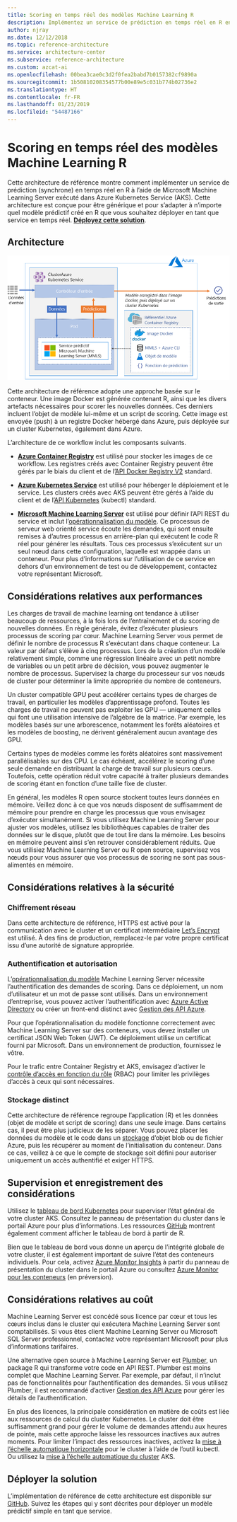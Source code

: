 ```yaml
---
title: Scoring en temps réel des modèles Machine Learning R
description: Implémentez un service de prédiction en temps réel en R en exécutant Machine Learning Server dans Azure Kubernetes Service (AKS).
author: njray
ms.date: 12/12/2018
ms.topic: reference-architecture
ms.service: architecture-center
ms.subservice: reference-architecture
ms.custom: azcat-ai
ms.openlocfilehash: 00bea3cae0c3d2f0fea2babd7b0157382cf9890a
ms.sourcegitcommit: 1b50810208354577b00e89e5c031b774b02736e2
ms.translationtype: HT
ms.contentlocale: fr-FR
ms.lasthandoff: 01/23/2019
ms.locfileid: "54487166"
---
```

# <a name="real-time-scoring-of-r-machine-learning-models"></a>Scoring en temps réel des modèles Machine Learning R

Cette architecture de référence montre comment implémenter un service de prédiction (synchrone) en temps réel en R à l’aide de Microsoft Machine Learning Server exécuté dans Azure Kubernetes Service (AKS). Cette architecture est conçue pour être générique et pour s’adapter à n’importe quel modèle prédictif créé en R que vous souhaitez déployer en tant que service en temps réel. **[Déployez cette solution][github]**.

## <a name="architecture"></a>Architecture

![Scoring en temps réel des modèles Machine Learning R sur Azure][0]

Cette architecture de référence adopte une approche basée sur le conteneur. Une image Docker est générée contenant R, ainsi que les divers artefacts nécessaires pour scorer les nouvelles données. Ces derniers incluent l’objet de modèle lui-même et un script de scoring. Cette image est envoyée (push) à un registre Docker hébergé dans Azure, puis déployée sur un cluster Kubernetes, également dans Azure.

L’architecture de ce workflow inclut les composants suivants.

- **[Azure Container Registry][acr]** est utilisé pour stocker les images de ce workflow. Les registres créés avec Container Registry peuvent être gérés par le biais du client et de l’[API Docker Registry V2][docker] standard.

- **[Azure Kubernetes Service][aks]** est utilisé pour héberger le déploiement et le service. Les clusters créés avec AKS peuvent être gérés à l’aide du client et de l’[API Kubernetes][k-api] (kubectl) standard.

- **[Microsoft Machine Learning Server][mmls]** est utilisé pour définir l’API REST du service et inclut l’[opérationnalisation du modèle][operationalization]. Ce processus de serveur web orienté service écoute les demandes, qui sont ensuite remises à d’autres processus en arrière-plan qui exécutent le code R réel pour générer les résultats. Tous ces processus s’exécutent sur un seul nœud dans cette configuration, laquelle est wrappée dans un conteneur. Pour plus d’informations sur l’utilisation de ce service en dehors d’un environnement de test ou de développement, contactez votre représentant Microsoft.

## <a name="performance-considerations"></a>Considérations relatives aux performances

Les charges de travail de machine learning ont tendance à utiliser beaucoup de ressources, à la fois lors de l’entraînement et du scoring de nouvelles données. En règle générale, évitez d’exécuter plusieurs processus de scoring par cœur. Machine Learning Server vous permet de définir le nombre de processus R s’exécutant dans chaque conteneur. La valeur par défaut s’élève à cinq processus. Lors de la création d’un modèle relativement simple, comme une régression linéaire avec un petit nombre de variables ou un petit arbre de décision, vous pouvez augmenter le nombre de processus. Supervisez la charge du processeur sur vos nœuds de cluster pour déterminer la limite appropriée du nombre de conteneurs.

Un cluster compatible GPU peut accélérer certains types de charges de travail, en particulier les modèles d’apprentissage profond. Toutes les charges de travail ne peuvent pas exploiter les GPU &mdash; uniquement celles qui font une utilisation intensive de l’algèbre de la matrice. Par exemple, les modèles basés sur une arborescence, notamment les forêts aléatoires et les modèles de boosting, ne dérivent généralement aucun avantage des GPU.

Certains types de modèles comme les forêts aléatoires sont massivement parallélisables sur des CPU. Le cas échéant, accélérez le scoring d’une seule demande en distribuant la charge de travail sur plusieurs cœurs. Toutefois, cette opération réduit votre capacité à traiter plusieurs demandes de scoring étant en fonction d’une taille fixe de cluster.

En général, les modèles R open source stockent toutes leurs données en mémoire. Veillez donc à ce que vos nœuds disposent de suffisamment de mémoire pour prendre en charge les processus que vous envisagez d’exécuter simultanément. Si vous utilisez Machine Learning Server pour ajuster vos modèles, utilisez les bibliothèques capables de traiter des données sur le disque, plutôt que de tout lire dans la mémoire. Les besoins en mémoire peuvent ainsi s’en retrouver considérablement réduits. Que vous utilisiez Machine Learning Server ou R open source, supervisez vos nœuds pour vous assurer que vos processus de scoring ne sont pas sous-alimentés en mémoire.

## <a name="security-considerations"></a>Considérations relatives à la sécurité

### <a name="network-encryption"></a>Chiffrement réseau

Dans cette architecture de référence, HTTPS est activé pour la communication avec le cluster et un certificat intermédiaire [Let’s Encrypt][encrypt] est utilisé. À des fins de production, remplacez-le par votre propre certificat issu d’une autorité de signature appropriée.

### <a name="authentication-and-authorization"></a>Authentification et autorisation

L’[opérationnalisation du modèle][operationalization] Machine Learning Server nécessite l’authentification des demandes de scoring. Dans ce déploiement, un nom d’utilisateur et un mot de passe sont utilisés. Dans un environnement d’entreprise, vous pouvez activer l’authentification avec [Azure Active Directory][AAD] ou créer un front-end distinct avec [Gestion des API Azure][API].

Pour que l’opérationnalisation du modèle fonctionne correctement avec Machine Learning Server sur des conteneurs, vous devez installer un certificat JSON Web Token (JWT). Ce déploiement utilise un certificat fourni par Microsoft. Dans un environnement de production, fournissez le vôtre.

Pour le trafic entre Container Registry et AKS, envisagez d’activer le [contrôle d’accès en fonction du rôle][rbac] (RBAC) pour limiter les privilèges d’accès à ceux qui sont nécessaires.

### <a name="separate-storage"></a>Stockage distinct

Cette architecture de référence regroupe l’application (R) et les données (objet de modèle et script de scoring) dans une seule image. Dans certains cas, il peut être plus judicieux de les séparer. Vous pouvez placer les données du modèle et le code dans un [stockage][storage] d’objet blob ou de fichier Azure, puis les récupérer au moment de l’initialisation du conteneur. Dans ce cas, veillez à ce que le compte de stockage soit défini pour autoriser uniquement un accès authentifié et exiger HTTPS.

## <a name="monitoring-and-logging-considerations"></a>Supervision et enregistrement des considérations

Utilisez le [tableau de bord Kubernetes][dashboard] pour superviser l’état général de votre cluster AKS. Consultez le panneau de présentation du cluster dans le portail Azure pour plus d’informations. Les ressources [GitHub][github] montrent également comment afficher le tableau de bord à partir de R.

Bien que le tableau de bord vous donne un aperçu de l’intégrité globale de votre cluster, il est également important de suivre l’état des conteneurs individuels. Pour cela, activez [Azure Monitor Insights][monitor] à partir du panneau de présentation du cluster dans le portail Azure ou consultez [Azure Monitor pour les conteneurs][monitor-containers] (en préversion).

## <a name="cost-considerations"></a>Considérations relatives au coût

Machine Learning Server est concédé sous licence par cœur et tous les cœurs inclus dans le cluster qui exécutera Machine Learning Server sont comptabilisés. Si vous êtes client Machine Learning Server ou Microsoft SQL Server professionnel, contactez votre représentant Microsoft pour plus d’informations tarifaires.

Une alternative open source à Machine Learning Server est [Plumber][plumber], un package R qui transforme votre code en API REST. Plumber est moins complet que Machine Learning Server. Par exemple, par défaut, il n’inclut pas de fonctionnalités pour l’authentification des demandes. Si vous utilisez Plumber, il est recommandé d’activer [Gestion des API Azure][API] pour gérer les détails de l’authentification.

En plus des licences, la principale considération en matière de coûts est liée aux ressources de calcul du cluster Kubernetes. Le cluster doit être suffisamment grand pour gérer le volume de demandes attendu aux heures de pointe, mais cette approche laisse les ressources inactives aux autres moments. Pour limiter l’impact des ressources inactives, activez la [mise à l’échelle automatique horizontale][autoscaler] pour le cluster à l’aide de l’outil kubectl. Ou utilisez la [mise à l’échelle automatique du cluster][cluster-autoscaler] AKS.

## <a name="deploy-the-solution"></a>Déployer la solution

L’implémentation de référence de cette architecture est disponible sur [GitHub][github]. Suivez les étapes qui y sont décrites pour déployer un modèle prédictif simple en tant que service.

<!-- links -->
[AAD]: /azure/active-directory/fundamentals/active-directory-whatis
[API]: /azure/api-management/api-management-key-concepts
[ACR]: /azure/container-registry/container-registry-intro
[AKS]: /azure/aks/intro-kubernetes
[autoscaler]: https://kubernetes.io/docs/tasks/run-application/horizontal-pod-autoscale/
[cluster-autoscaler]: /azure/aks/autoscaler
[monitor]: /azure/monitoring/monitoring-container-insights-overview
[dashboard]: /azure/aks/kubernetes-dashboard
[docker]: https://docs.docker.com/registry/spec/api/
[encrypt]: https://letsencrypt.org/
[gitHub]: https://github.com/Azure/RealtimeRDeployment
[K-API]: https://kubernetes.io/docs/reference/
[MMLS]: /machine-learning-server/what-is-machine-learning-server
[monitor-containers]: /azure/azure-monitor/insights/container-insights-overview
[operationalization]: /machine-learning-server/what-is-operationalization
[plumber]: https://www.rplumber.io
[RBAC]: /azure/role-based-access-control/overview
[storage]: /azure/storage/common/storage-introduction
[0]: ./_images/realtime-scoring-r.png
